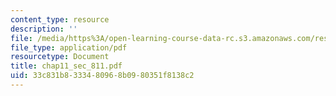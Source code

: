 ```yaml
---
content_type: resource
description: ''
file: /media/https%3A/open-learning-course-data-rc.s3.amazonaws.com/res-6-001-continuum-electromechanics-spring-2009/33c831b8333480968b0980351f8138c2_chap11_sec_811.pdf
file_type: application/pdf
resourcetype: Document
title: chap11_sec_811.pdf
uid: 33c831b8-3334-8096-8b09-80351f8138c2
---
```

